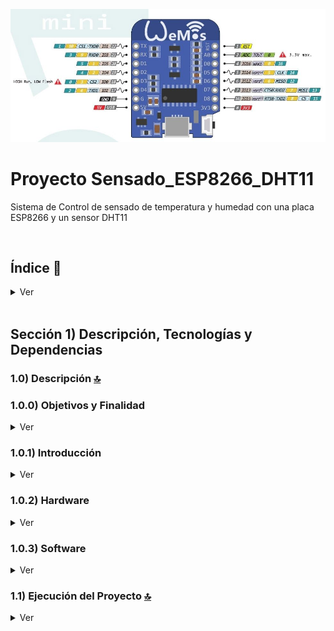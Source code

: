![Index app](./doc/assets/img/wemos.jpg)

# Proyecto Sensado_ESP8266_DHT11
Sistema de Control de sensado de temperatura y humedad con una placa ESP8266 y un sensor DHT11

<br>

## Índice 📜

<details>
 <summary> Ver </summary>
 
 <br>
 
### Sección 1) Descripción, Tecnologías y Referencias

 - [1.0) Descripción del Proyecto.](#10-descripción-)
    - [1.0.0) Objetivos y Finalidad.](#100-objetivos-y-finalidad)
    - [1.0.1) Introducción.](#101-introducción)
    - [1.0.2) Hardware.](#102-hardware)
    - [1.0.3) Software.](#103-software)
    - [1.0.4) Conclusiones.](#143-conclusiones)
    - [1.0.5) F.O.D.A](#105-foda)
 - [1.1) Ejecución del Proyecto.](#11-ejecución-del-proyecto-)
 - [1.2) Configurar un proyecto serverless desde cero](#12-configurar-un-proyecto-serverless-desde-cero-)
 - [1.3) Tecnologías.](#13-tecnologías-)
 - [1.4) Referencias.](#14-referencias-)

<br>

</details>



<br>

## Sección 1) Descripción, Tecnologías y Dependencias 


### 1.0) Descripción [🔝](#índice-) 

### 1.0.0) Objetivos y Finalidad

<details>
  <summary>Ver</summary>
 
 <br>

 El propósito de este proyecto es la inclusión tecnológica por parte del personal que se desempeña en el sector de salud, específicamente en laboratorios. Como así también aumentar el sistema de medición y control en logística.
La motivación surgió en base a implementar algún sistema que nos permita tener una cómoda medición de rangos de temperatura y humedad sin tener que preocuparnos constantemente sobre el aparato del laboratorio, darles prioridad a otras tareas, agilizar tiempos y tener un mejor control sobre el mismo.
El destinatario del proyecto será el personal que se implemente en el área de salud, puntualmente en el sector descrito previamente
La funcionalidad del proyecto es a un bajo costo de inversión, una implementación de un punto de sensado de temperatura y humedad controlado de forma automática y remota. El personal del sector podrá hacer uso de este sistema de sensado mediante una aplicación móvil, el uso de la misma es descrita en este informe.
Las metodologías para el funcionamiento del dispositivo son:

* Creación y estructuración del código del dispositivo de censado (Wemos d1 esp8266).

* Descarga y configuración de la aplicación Blynk.

* Diseño, implementación y configuración de plantilla de la app.

* Puesta a prueba del dispositivo y aplicación.


<br>

</details>



### 1.0.1) Introducción

<details>
  <summary>Ver</summary>
 
 <br>

 Mediante el surgimiento de la necesidad de tener un control en un ambiente de trabajo se planteó la posibilidad de realizar un punto de censado 
de temperatura y humedad en un ambiente no controlado de forma automática por parte del personal, incorporando la capacidad tecnológica a un bajo costo y una inversión de control y seguridad más apropiada. La problemática se presenta a nivel general en la inversión de automatismos en el sector productivo, salud, etc.
y la poca inversión de formación del personal en cuanto a tecnología concierne. Por eso con el proyecto presentado se implementa no solo un automatismo electrónico sino también la inclusión tecnológica del personal a este de forma que la interacción sea directa por el mismo.

En la etapa inicial del proyecto se realizo el conexionado del sistema electrónico a implementar y el diseño de software que este precisaba.
	En la segunda etapa del proyecto se confecciono el entorno de desarrollo (ide: arduino), mediante el cual se realizará y armara el programa principal de la placa ESP8266(núcleo lógico del proyecto), además de la confección del ide se implementaron las librerías necesarias para el funcionamiento del mismo junto con el sensor de temperatura y humedad (DHT11) y la app móvil de uso.
	La tercera etapa consistió en el desarrollo del programa que implementa el ESP8266 y el diseño de plantilla de la aplicación Blynk



<br>

</details>



### 1.0.2) Hardware

<details>
  <summary>Ver</summary>
 
 <br>

![Index app](./doc/assets/img/diagrama_conexion.png)

#### Características técnicas del Wemos d1 mini ESP8266:

* Velocidad: 80MHz/160MHz
* Flash: 4M bytes
* Tensión funcionamiento: 3.3V
* Entradas y salidas digitales: 11, todos (salvo el D0) con PWM, interrupciones, e I2C
* Entradas analógicas: 1 (Max. 3.2V)
* Conector Micro-USB.

#### Características técnicas del sensor DHT11:

* Alimentación: 3Vdc ≤ Vcc ≤ 5Vdc
* Rango de medición de temperatura: 0 a 50 °C
* Precisión de medición de temperatura: ±2.0 °C.
* Resolución Temperatura: 0.1°C
* Rango de medición de humedad: 20% a 90% RH.
* Precisión de medición de humedad: 4% RH.
* Resolución Humedad: 1% RH
* Tiempo de censado: 1 seg.



<br>

</details>





### 1.0.3) Software

<details>
  <summary>Ver</summary>
 
 <br>


#### Consideraciones Diagrama Plantilla SensadoLabo BLYNK:

<img src="./doc/assets/img/f1.jpg" style="width: 50%; height: 50%"/>

1) Cuando el ESP8266 pierda conexión nos notificara mediante una alerta a nuestro teléfono (previamente configurado tanto el número y los permisos del mismo).
2) Nos notificara a nuestra cuenta de Twitter en caso de que haya algún problema.
3) Podremos Generar los reportes diarios, semanales, mensuales a cerca de los valores obtenidos de humedad y temperatura.

![Index app](./doc/assets/img/f2.jpg)
4) En caso de que nuestras alertas fallaran tenemos una interfaz de información acerca de la conexión de nuestro dispositivo IOT.
5) En caso de que nuestras alertas fallen, tendremos una interfaz de información acerca de la conexión de nuestro dispositivo IOT.


![Index app](./doc/assets/img/f3.jpg)
6) Se puede observar la variación de Temperatura en el gráfico, está configurado para un máximo de 50°.


![Index app](./doc/assets/img/f4.jpg)
7) Cuando se supere el umbral de temperatura establecido se producirán destellos de un led a modo de advertencia.




#### Librerías y Funciones:

* [IDE Arduino](https://docs.arduino.cc/software/ide-v1/tutorials/Windows)
* [Driver Puerto Serial Esp](http://www.wch.cn/download/CH341SER_EXE.html)
* Librerías:
  * [SPI.h](https://docs.arduino.cc/learn/communication/spi)
	* [ESP8266WiFi.h](https://github.com/esp8266/Arduino)
	* [BlynkSimpleEsp8266.h](https://github.com/blynkkk/blynk-library)
	* [SimpleTimer.h](https://github.com/jfturcot/SimpleTimer)
	* [DHT.h](https://github.com/adafruit/DHT-sensor-library)

* Funciones externas: 
  * Serial.begin()
 	* Blynk.begin()
	* dht.readHumidity()
	* dht.readTemperature()
	* Blynk.virtualWrite()
	* timer.setInterval()
  * Blynk.run()
	* timer.run()


- https://www.arduino.cc/
- https://blynk.io/
- https://fritzing.org/download/


<br>

</details>





### 1.1) Ejecución del Proyecto [🔝](#índice-)

<details>
  <summary>Ver</summary>
 
 
* Una vez creado un entorno de trabajo a través de algún ide, clonamos el proyecto
```git
git clone https://github.com/andresWeitzel/Sensado_ESP8266_DHT11
```
* Nos posicionamos sobre el proyecto
```git
cd 'projectName'
```
* Instalamos todas las librerías necesarias del proyecto desde el IDE de arduino
```git
#include <SPI.h>;
#include <ESP8266WiFi.h>;
#include <BlynkSimpleEsp8266.h>;
#include <SimpleTimer.h>;
#include <DHT.h>;
```
* Modificamos el auth generado desde BLYNK
```git
char auth[] = "_kc9BxuBX9RZHGFAk0TaZ59IT66TAdy1";
```
* Agregamos los valores correspondientes de nuestra red wifi
```git
char ssid[] = "xx";//nombre
char pass[] = "xx";//password
```
* Añadimos un email para comprobar el punto de control de temperatura máxima
```git
Blynk.email("xx@hotmail.com","AVISO!!", "Se supero la temperatura maxima!!.");
```
* Nos conectamos desde BLYNK con la app. Escanear qr
* App: https://play.google.com/store/apps/details?id=cc.blynk&hl=pt
* Comprobamos que se reciban correctamente los datos.
 
<br>

</details>

